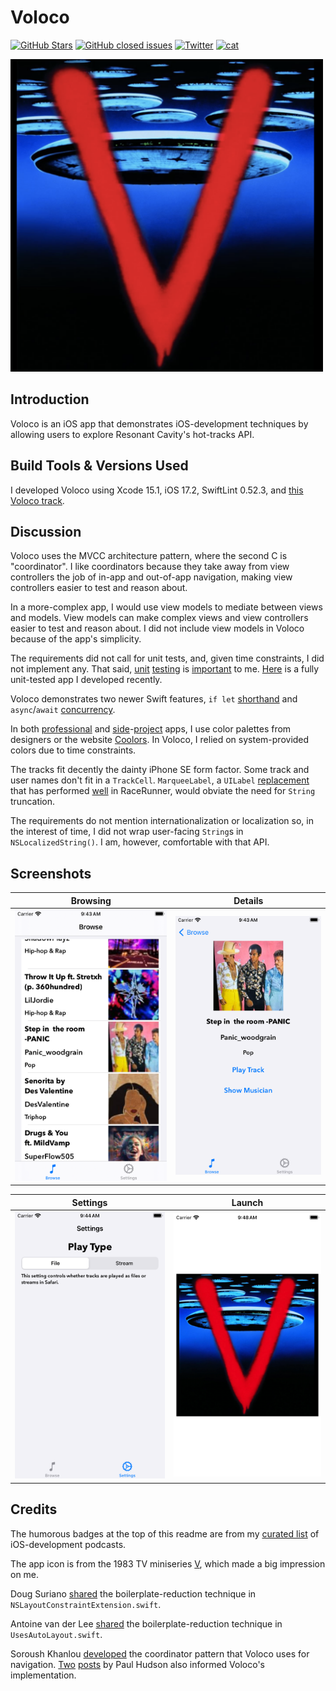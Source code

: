 Voloco
===========

[![GitHub Stars](https://img.shields.io/github/stars/badges/shields.svg?style=social&label=Star)]()
[![GitHub closed issues](https://img.shields.io/github/issues-closed/badges/shields.svg)]()
[![Twitter](https://img.shields.io/badge/twitter-@vermont42-blue.svg?style=flat)](http://twitter.com/vermont42)
[![cat](https://img.shields.io/badge/cat-friendly-blue.svg)](https://twitter.com/vermont42/status/784504585243078656)

<a href="url"><img src="Voloco/Assets.xcassets/AppIcon.appiconset/v.png" height="500"></a>
<br />

## Introduction

Voloco is an iOS app that demonstrates iOS-development techniques by allowing users to explore Resonant Cavity's hot-tracks API.

## Build Tools & Versions Used

I developed Voloco using Xcode 15.1, iOS 17.2, SwiftLint 0.52.3, and [this Voloco track](https://d29ppmbpobwnlj.cloudfront.net/3303461/posts/8093364e-88b4-42f7-b4b0-6832a55a248a/audio.m4a-n.m4a).

## Discussion

Voloco uses the MVCC architecture pattern, where the second C is "coordinator". I like coordinators because they take away from view controllers the job of in-app and out-of-app navigation, making view controllers easier to test and reason about.

In a more-complex app, I would use view models to mediate between views and models. View models can make complex views and view controllers easier to test and reason about. I did not include view models in Voloco because of the app's simplicity. 

The requirements did not call for unit tests, and, given time constraints, I did not implement any. That said, [unit](https://racecondition.software/blog/stubbing/) [testing](https://racecondition.software/blog/dependency-injection/) is [important](https://racecondition.software/blog/unit-testing/) to me. [Here](https://github.com/algoexpert-io/iOSExpert/tree/master/solution-wrap-up/CatFancy-final) is a fully unit-tested app I developed recently.

Voloco demonstrates two newer Swift features, `if let` [shorthand](https://github.com/apple/swift-evolution/blob/main/proposals/0345-if-let-shorthand.md) and `async`/`await` [concurrency](https://github.com/apple/swift-evolution/blob/main/proposals/0296-async-await.md).

In both [profes](https://apps.apple.com/us/app/capital-one-mobile/id407558537)[sional](https://itunes.apple.com/us/app/sfo-taxiq/id1096206222) and [side](https://github.com/vermont42/RaceRunner/blob/master/RaceRunner/UiConstants.swift)-[project](https://github.com/vermont42/Conjugar/blob/master/Conjugar/Colors.swift) apps, I use color palettes from designers or the website [Coolors](https://coolors.co). In Voloco, I relied on system-provided colors due to time constraints.

The tracks fit decently the dainty iPhone SE form factor. Some track and user names don't fit in a `TrackCell`. `MarqueeLabel`, a `UILabel` [replacement](https://github.com/cbpowell/MarqueeLabel) that has performed [well](https://github.com/vermont42/RaceRunner/blob/master/RaceRunner/RunDetailsVC.swift#L29) in RaceRunner, would obviate the need for `String` truncation.

The requirements do not mention internationalization or localization so, in the interest of time, I did not wrap user-facing `String`s in `NSLocalizedString()`. I am, however, comfortable with that API.

## Screenshots

| Browsing | Details |
| -------- | ------- |
| ![](img/browse.png) | ![](img/detail.png) |

| Settings | Launch |
| -------- | ------- |
| ![](img/settings.png) | ![](img/launch.png) |

## Credits

The humorous badges at the top of this readme are from my [curated list](https://github.com/vermont42/Podcasts) of iOS-development podcasts.

The app icon is from the 1983 TV miniseries [V](https://en.wikipedia.org/wiki/V_(1983_miniseries)), which made a big impression on me.

Doug Suriano [shared](https://youtu.be/DmpoiN-SVds) the boilerplate-reduction technique in `NSLayoutConstraintExtension.swift`.

Antoine van der Lee [shared](https://www.avanderlee.com/swift/auto-layout-programmatically/) the boilerplate-reduction technique in `UsesAutoLayout.swift`.

Soroush Khanlou [developed](http://khanlou.com/2015/01/the-coordinator/) the coordinator pattern that Voloco uses for navigation. [Two](https://www.hackingwithswift.com/articles/71/how-to-use-the-coordinator-pattern-in-ios-apps) [posts](https://www.hackingwithswift.com/articles/175/advanced-coordinator-pattern-tutorial-ios) by Paul Hudson also informed Voloco's implementation.

